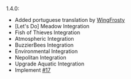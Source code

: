 1.4.0:
- Added portuguese translation by [WingFrosty](https://github.com/WingFrosty)
- [Let's Do] Meadow Integration
- Fish of Thieves Integration
- Atmospheric Integration
- BuzzierBees Integration
- Environmental Integration
- Nepolitan Integration
- Upgrade Aquatic Integration
- Implement [#17](https://github.com/Christofmeg/JustEnoughBreeding/issues/17)